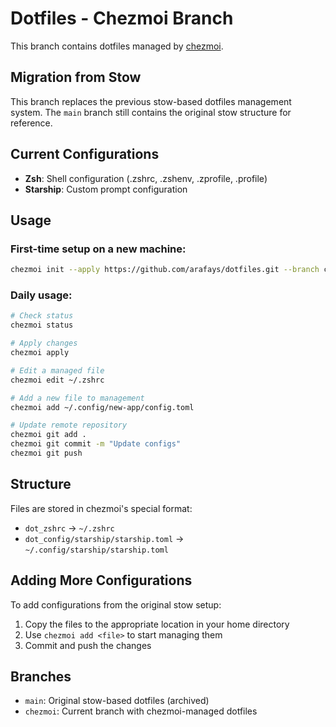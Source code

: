 # Dotfiles - Chezmoi Branch

This branch contains dotfiles managed by [chezmoi](https://chezmoi.io/).

## Migration from Stow

This branch replaces the previous stow-based dotfiles management system. The `main` branch still contains the original stow structure for reference.

## Current Configurations

- **Zsh**: Shell configuration (.zshrc, .zshenv, .zprofile, .profile)
- **Starship**: Custom prompt configuration

## Usage

### First-time setup on a new machine:
```bash
chezmoi init --apply https://github.com/arafays/dotfiles.git --branch chezmoi
```

### Daily usage:
```bash
# Check status
chezmoi status

# Apply changes
chezmoi apply

# Edit a managed file
chezmoi edit ~/.zshrc

# Add a new file to management
chezmoi add ~/.config/new-app/config.toml

# Update remote repository
chezmoi git add .
chezmoi git commit -m "Update configs"
chezmoi git push
```

## Structure

Files are stored in chezmoi's special format:
- `dot_zshrc` → `~/.zshrc`
- `dot_config/starship/starship.toml` → `~/.config/starship/starship.toml`

## Adding More Configurations

To add configurations from the original stow setup:
1. Copy the files to the appropriate location in your home directory
2. Use `chezmoi add <file>` to start managing them
3. Commit and push the changes

## Branches

- `main`: Original stow-based dotfiles (archived)
- `chezmoi`: Current branch with chezmoi-managed dotfiles
